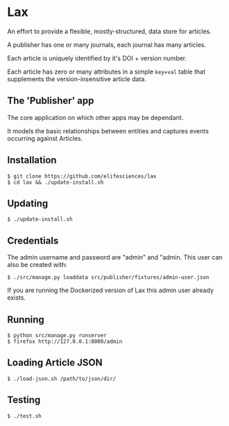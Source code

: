 # Lax

An effort to provide a flexible, mostly-structured, data store for articles.

A publisher has one or many journals, each journal has many articles.

Each article is uniquely identified by it's DOI + version number.

Each article has zero or many attributes in a simple `key=val` table that 
supplements the version-insensitive article data.

## The 'Publisher' app

The core application on which other apps may be dependant.

It models the basic relationships between entities and captures events occurring
against Articles.

## Installation

    $ git clone https://github.com/elifesciences/lax
    $ cd lax && ./update-install.sh

## Updating

    $ ./update-install.sh

## Credentials

The admin username and password are "admin" and "admin. This user can also be 
created with:

    $ ./src/manage.py loaddata src/publisher/fixtures/admin-user.json

If you are running the Dockerized version of Lax this admin user already exists.

## Running

    $ python src/manage.py runserver
    $ firefox http://127.0.0.1:8000/admin
    
## Loading Article JSON

    $ ./load-json.sh /path/to/json/dir/
    
## Testing

    $ ./test.sh
    
